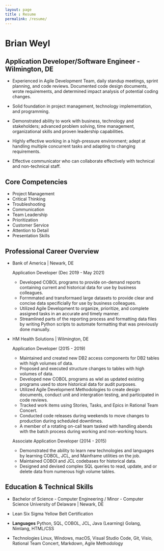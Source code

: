 ```yaml
---
layout: page
title : Resume
permalink: /resume/
---
```


# Brian Weyl

## Application Developer/Software Engineer - Wilmington, DE

* Experienced in Agile Development Team, daily standup meetings, sprint planning, and code reviews. Documented code design documents, wrote requirements, and determined impact analysis of potential coding changes.

* Solid foundation in project management, technology implementation, and programming.

* Demonstrated ability to work with business, technology and stakeholders; advanced problem solving, time management, organizational skills and proven leadership capabilities.

* Highly effective working in a high-pressure environment; adept at handling multiple concurrent tasks and adapting to changing requirements.

* Effective communicator who can collaborate effectively with technical and non-technical staff.

## Core Competencies

* Project Management
* Critical Thinking
* Troubleshooting
* Communication
* Team Leadership
* Prioritization
* Customer Service
* Attention to Detail
* Presentation Skills

## Professional Career Overview

* Bank of America | Newark, DE

   Application Developer (Dec 2019 - May 2021)
   * Developed COBOL programs to provide on-demand reports containing current and historical data for use by business colleagues.
   * Forrmmated and transformaed large datasets to provide clear and concise data specificially for use by business colleagues.
   * Utilized Agile Development to organize, prioritize, and complete assigned tasks in an accurate and timely manner.
   * Streamlined parts of the reporting process and formatting data files by writing Python scripts to automate formatting that was previously done manually. 

* HM Health Solutions | Wilmington, DE

   Application Developer (2015 - 2019)
     * Maintained and created new DB2 access components for DB2 tables with high volumes of data.
     * Proposed and executed structure changes to tables with high volumes of data.
     * Developed new COBOL programs as wlel as updated existing programs used to store historical data for audit purposes.
     * Utilized Agile Development Methodologies to create design documents, conduct unit and intergration testing, and participated in code reviews.
     * Tracked work items using Stories, Tasks, and Epics in Rational Team Concert.
     * Conducted code releases during weekends to move changes to production during scheduled downtimes.
     * A member of a rotating on-call team tasked with handling abends with the batch process during working and non-working hours.

   Associate Application Developer (2014 - 2015)
     * Demonstrated the ability to learn new technologies and languages by learning COBOL, JCL, and Mainframe utilities on the job.
     * Maintained COBOl and JCL codebases for historical data.
     * Designed and devised complex SQL queries to read, update, and or delete data from numerous high volume tables.

## Education & Technical Skills

* Bachelor of Science - Computer Engineering / Minor - Computer Science
   University of Delaware | Newark, DE

* Lean Six Sigma Yellow Belt Certification

* **Languages**
   Python, SQL, COBOL, JCL, Java
   (Learning) Golang, Nimlang, HTML/CSS

* Technologies
   Linux, Windows, macOS, Visual Studio Code, Git, Visio, Rational Team Concert, Markdown, Agile Methodology